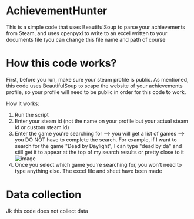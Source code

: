 # AchievementHunter
This is a simple code that uses BeautifulSoup to parse your achievements from Steam, and uses openpyxl to write to an excel written to your documents file (you can change this file name and path of course

# How this code works?
First, before you run, make sure your steam profile is public. As mentioned, this code uses BeautifulSoup to scape the website of your achievements profile, so your profile will need to be public in order for this code to work.

How it works:
1) Run the script
2) Enter your steam id (not the name on your profile but your actual steam id or custom steam id)
3) Enter the game you're searching for
    --> you will get a list of games
    --> you DO NOT have to complete the search. For example, if I want to search for the game "Dead by Daylight", I can type "dead by da" and still get it to appear at the top of my search results or pretty close to it
   ![image](https://github.com/user-attachments/assets/d4038583-f626-4326-b89c-7e477cad1a2d)
4) Once you select which game you're searching for, you won't need to type anything else. The excel file and sheet have been made

# Data collection
Jk this code does not collect data
